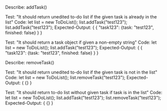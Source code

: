 Describe: addTask()

Test: "It should return unedited to-do list if the given task is already in the list"
Code:
let list = new ToDoList();
list.addTask("test123");
list.addTask("test123");
Expected-Output: 
{
  {
    "task123": {task: "test123", finished: false}
  }
}

Test: "It should return a task object if given a non-empty string"
Code:
let list = new ToDoList();
list.addTask("test123");
Expected-Output: 
{
  {
    "task123": {task: "test123", finished: false}
  }
}



Describe: removeTask()

Test: "It should return unedited to-do list if the given task is not in the list"
Code:
let list = new ToDoList();
list.removeTask("test123");
Expected-Output: 
{
  {}
}

Test: "It should return to-do list without given task if task is in the list"
Code:
let list = new ToDoList();
list.addTask("test123");
list.removeTask("test123");
Expected-Output: 
{
  {}
}